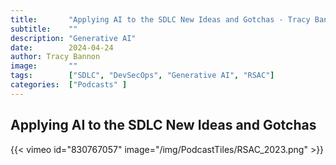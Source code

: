 ```yaml
---
title:       "Applying AI to the SDLC New Ideas and Gotchas - Tracy Bannon"
subtitle:    ""
description: "Generative AI"
date:        2024-04-24
author: Tracy Bannon
image:       ""
tags:        ["SDLC", "DevSecOps", "Generative AI", "RSAC"]
categories:  ["Podcasts" ]
---
```

## Applying AI to the SDLC New Ideas and Gotchas 
{{< vimeo id="830767057" image="/img/PodcastTiles/RSAC_2023.png" >}}